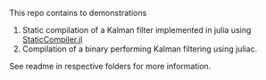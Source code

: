 This repo contains to demonstrations
1. Static compilation of a Kalman filter implemented in julia using [StaticCompiler.jl](https://github.com/tshort/StaticCompiler.jl)
2. Compilation of a binary performing Kalman filtering using juliac.

See readme in respective folders for more information.
